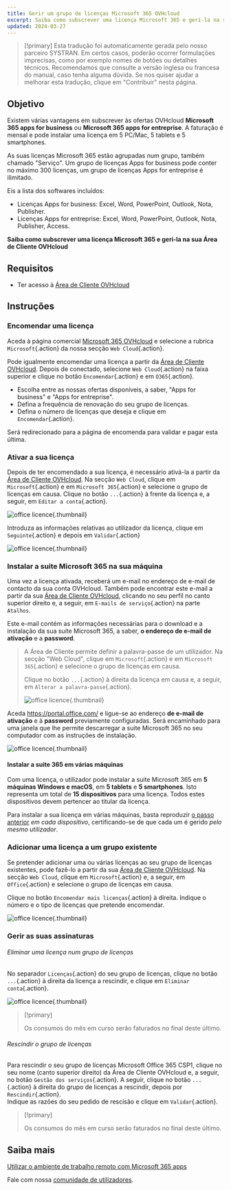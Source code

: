 ```yaml
---
title: Gerir um grupo de licenças Microsoft 365 OVHcloud
excerpt: Saiba como subscrever uma licença Microsoft 365 e geri-la na sua Área de Cliente OVHcloud.
updated: 2024-03-27
---
```


> [!primary]
> Esta tradução foi automaticamente gerada pelo nosso parceiro SYSTRAN. Em certos casos, poderão ocorrer formulações imprecisas, como por exemplo nomes de botões ou detalhes técnicos. Recomendamos que consulte a versão inglesa ou francesa do manual, caso tenha alguma dúvida. Se nos quiser ajudar a melhorar esta tradução, clique em "Contribuir" nesta página.
>

## Objetivo

Existem várias vantagens em subscrever às ofertas OVHcloud **Microsoft 365 apps for business** ou **Microsoft 365 apps for entreprise**. A faturação é mensal e pode instalar uma licença em 5 PC/Mac, 5 tablets e 5 smartphones.

As suas licenças Microsoft 365 estão agrupadas num grupo, também chamado "Serviço". Um grupo de licenças Apps for business pode conter no máximo 300 licenças, um grupo de licenças Apps for entreprise é ilimitado.

Eis a lista dos softwares incluídos:

- Licenças Apps for business: Excel, Word, PowerPoint, Outlook, Nota, Publisher.
- Licenças Apps for entreprise: Excel, Word, PowerPoint, Outlook, Nota, Publisher, Access.

**Saiba como subscrever uma licença Microsoft 365 e geri-la na sua Área de Cliente OVHcloud**

## Requisitos

- Ter acesso à [Área de Cliente OVHcloud](/links/manager)

## Instruções

### Encomendar uma licença

Aceda à página comercial [Microsoft 365 OVHcloud](/links/web/ms365) e selecione a rubrica `Microsoft`{.action} da nossa secção `Web Cloud`{.action}.

Pode igualmente encomendar uma licença a partir da [Área de Cliente OVHcloud](/links/manager). Depois de conectado, selecione `Web Cloud`{.action} na faixa superior e clique no botão `Encomendar`{.action} e em `O365`{.action}.

- Escolha entre as nossas ofertas disponíveis, a saber, "Apps for business" e "Apps for entreprise".
- Defina a frequência de renovação do seu grupo de licenças.
- Defina o número de licenças que deseja e clique em `Encomendar`{.action}.

Será redirecionado para a página de encomenda para validar e pagar esta última.

### Ativar a sua licença

Depois de ter encomendado a sua licença, é necessário ativá-la a partir da [Área de Cliente OVHcloud](/links/manager). Na secção `Web Cloud`, clique em `Microsoft`{.action} e em `Microsoft 365`{.action} e selecione o grupo de licenças em causa.
Clique no botão `...`{.action} à frente da licença e, a seguir, em `Editar a conta`{.action}.

![office licence](images/Outlook-cps1-01.png){.thumbnail}

Introduza as informações relativas ao utilizador da licença, clique em `Seguinte`{.action} e depois em `Validar`{.action}

![office licence](images/Outlook-cps1-02.png){.thumbnail}

### Instalar a suite Microsoft 365 na sua máquina <a name="install365"></a>

Uma vez a licença ativada, receberá um e-mail no endereço de e-mail de contacto da sua conta OVHcloud. Também pode encontrar este e-mail a partir da sua [Área de Cliente OVHcloud](/links/manager), clicando no seu perfil no canto superior direito e, a seguir, em `E-mails de serviço`{.action} na parte `Atalhos`.

Este e-mail contém as informações necessárias para o download e a instalação da sua suite Microsoft 365, a saber, **o endereço de e-mail de ativação** e a **password**.

>
> A Área de Cliente permite definir a palavra-passe de um utilizador. Na secção "Web Cloud", clique em `Microsoft`{.action} e em `Microsoft 365`{.action} e selecione o grupo de licenças em causa.
>
> Clique no botão `...`{.action} à direita da licença em causa e, a seguir, em `Alterar a palavra-passe`{.action}.
>
> ![office licence](images/Outlook-cps1-03.png){.thumbnail}
>

Aceda <https://portal.office.com/> e ligue-se ao endereço **de e-mail de ativação** e à **password** previamente configuradas. Será encaminhado para uma janela que lhe permite descarregar a suite Microsoft 365 no seu computador com as instruções de instalação.

![office licence](images/Outlook-cps1-04.png){.thumbnail}

#### Instalar a suite 365 em várias máquinas

Com uma licença, o utilizador pode instalar a suite Microsoft 365 em **5 máquinas Windows e macOS**, em **5 tablets** e **5 smartphones**. Isto representa um total de **15 dispositivos** para uma licença. Todos estes dispositivos devem pertencer ao titular da licença.

Para instalar a sua licença em várias máquinas, basta reproduzir [o passo anterior](#install365) *em cada dispositivo*, certificando-se de que cada um é gerido *pelo mesmo utilizador*.

### Adicionar uma licença a um grupo existente

Se pretender adicionar uma ou várias licenças ao seu grupo de licenças existentes, pode fazê-lo a partir da sua [Área de Cliente OVHcloud](/links/manager). Na secção `Web Cloud`, clique em `Microsoft`{.action} e, a seguir, em `Office`{.action} e selecione o grupo de licenças em causa.

Clique no botão `Encomendar mais licenças`{.action} à direita. Indique o número e o tipo de licenças que pretende encomendar.

![office licence](images/Outlook-cps1-05.png){.thumbnail}

### Gerir as suas assinaturas <a name="managesubscriptions"></a>

###### Eliminar uma licença num grupo de licenças

No separador `Licenças`{.action} do seu grupo de licenças, clique no botão `...`{.action} à direita da licença a rescindir, e clique em `Eliminar conta`{.action}.

![office licence](images/Outlook-cps1-06.png){.thumbnail}

> [!primary]
>
> Os consumos do mês em curso serão faturados no final deste último.

###### Rescindir o grupo de licenças

Para rescindir o seu grupo de licenças Microsoft Office 365 CSP1, clique no seu nome (canto superior direito) da Área de Cliente OVHcloud e, a seguir, no botão `Gestão dos serviços`{.action}. A seguir, clique no botão `...`{.action} à direita do grupo de licenças a rescindir, depois por `Rescindir`{.action}.<br>
Indique as razões do seu pedido de rescisão e clique em `Validar`{.action}.

> [!primary]
>
> Os consumos do mês em curso serão faturados no final deste último.

## Saiba mais

[Utilizar o ambiente de trabalho remoto com Microsoft 365 apps](/pages/web_cloud/email_and_collaborative_solutions/microsoft_office/office_proplus)

Fale com nossa [comunidade de utilizadores](/links/community).
